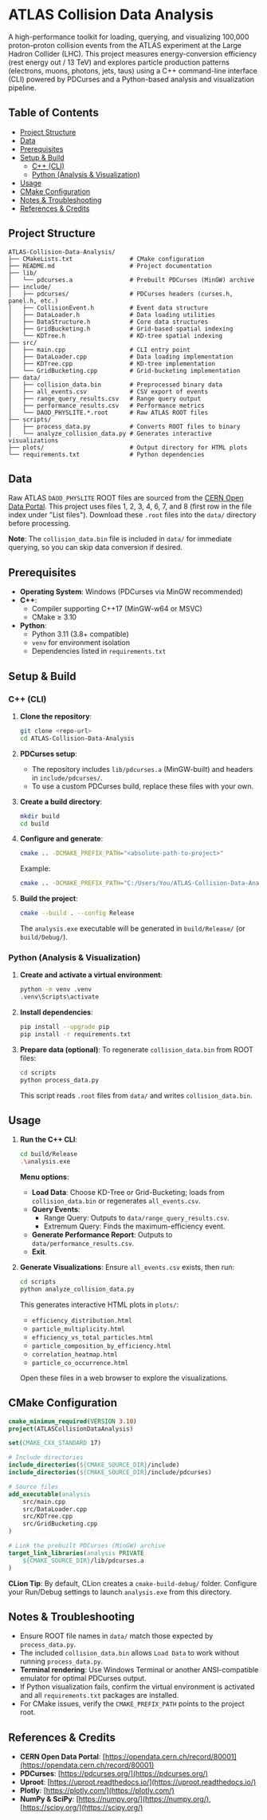 # ATLAS Collision Data Analysis

A high-performance toolkit for loading, querying, and visualizing 100,000 proton–proton collision events from the ATLAS experiment at the Large Hadron Collider (LHC). This project measures energy-conversion efficiency (rest energy out / 13 TeV) and explores particle production patterns (electrons, muons, photons, jets, taus) using a C++ command-line interface (CLI) powered by PDCurses and a Python-based analysis and visualization pipeline.

## Table of Contents
- [Project Structure](#project-structure)
- [Data](#data)
- [Prerequisites](#prerequisites)
- [Setup & Build](#setup--build)
    - [C++ (CLI)](#c++-cli)
    - [Python (Analysis & Visualization)](#python-analysis--visualization)
- [Usage](#usage)
- [CMake Configuration](#cmake-configuration)
- [Notes & Troubleshooting](#notes--troubleshooting)
- [References & Credits](#references--credits)

## Project Structure

```
ATLAS-Collision-Data-Analysis/
├── CMakeLists.txt                # CMake configuration
├── README.md                     # Project documentation
├── lib/
│   └── pdcurses.a                # Prebuilt PDCurses (MinGW) archive
├── include/
│   ├── pdcurses/                 # PDCurses headers (curses.h, panel.h, etc.)
│   ├── CollisionEvent.h          # Event data structure
│   ├── DataLoader.h              # Data loading utilities
│   ├── DataStructure.h           # Core data structures
│   ├── GridBucketing.h           # Grid-based spatial indexing
│   └── KDTree.h                  # KD-tree spatial indexing
├── src/
│   ├── main.cpp                  # CLI entry point
│   ├── DataLoader.cpp            # Data loading implementation
│   ├── KDTree.cpp                # KD-tree implementation
│   └── GridBucketing.cpp         # Grid-bucketing implementation
├── data/
│   ├── collision_data.bin        # Preprocessed binary data
│   ├── all_events.csv            # CSV export of events
│   ├── range_query_results.csv   # Range query output
│   ├── performance_results.csv   # Performance metrics
│   └── DAOD_PHYSLITE.*.root      # Raw ATLAS ROOT files
├── scripts/
│   ├── process_data.py           # Converts ROOT files to binary
│   └── analyze_collision_data.py # Generates interactive visualizations
├── plots/                        # Output directory for HTML plots
└── requirements.txt              # Python dependencies
```

## Data

Raw ATLAS `DAOD_PHYSLITE` ROOT files are sourced from the [CERN Open Data Portal](https://opendata.cern.ch/record/80001). This project uses files 1, 2, 3, 4, 6, 7, and 8 (first row in the file index under "List files"). Download these `.root` files into the `data/` directory before processing.

**Note**: The `collision_data.bin` file is included in `data/` for immediate querying, so you can skip data conversion if desired.

## Prerequisites

- **Operating System**: Windows (PDCurses via MinGW recommended)
- **C++**:
    - Compiler supporting C++17 (MinGW-w64 or MSVC)
    - CMake ≥ 3.10
- **Python**:
    - Python 3.11 (3.8+ compatible)
    - `venv` for environment isolation
    - Dependencies listed in `requirements.txt`

## Setup & Build

### C++ (CLI)

1. **Clone the repository**:
   ```bash
   git clone <repo-url>
   cd ATLAS-Collision-Data-Analysis
   ```

2. **PDCurses setup**:
    - The repository includes `lib/pdcurses.a` (MinGW-built) and headers in `include/pdcurses/`.
    - To use a custom PDCurses build, replace these files with your own.

3. **Create a build directory**:
   ```bash
   mkdir build
   cd build
   ```

4. **Configure and generate**:
   ```bash
   cmake .. -DCMAKE_PREFIX_PATH="<absolute-path-to-project>"
   ```
   Example:
   ```bash
   cmake .. -DCMAKE_PREFIX_PATH="C:/Users/You/ATLAS-Collision-Data-Analysis"
   ```

5. **Build the project**:
   ```bash
   cmake --build . --config Release
   ```
   The `analysis.exe` executable will be generated in `build/Release/` (or `build/Debug/`).

### Python (Analysis & Visualization)

1. **Create and activate a virtual environment**:
   ```bash
   python -m venv .venv
   .venv\Scripts\activate
   ```

2. **Install dependencies**:
   ```bash
   pip install --upgrade pip
   pip install -r requirements.txt
   ```

3. **Prepare data (optional)**:
   To regenerate `collision_data.bin` from ROOT files:
   ```bash
   cd scripts
   python process_data.py
   ```
   This script reads `.root` files from `data/` and writes `collision_data.bin`.

## Usage

1. **Run the C++ CLI**:
   ```bash
   cd build/Release
   .\analysis.exe
   ```
   **Menu options**:
    - **Load Data**: Choose KD-Tree or Grid-Bucketing; loads from `collision_data.bin` or regenerates `all_events.csv`.
    - **Query Events**:
        - Range Query: Outputs to `data/range_query_results.csv`.
        - Extremum Query: Finds the maximum-efficiency event.
    - **Generate Performance Report**: Outputs to `data/performance_results.csv`.
    - **Exit**.

2. **Generate Visualizations**:
   Ensure `all_events.csv` exists, then run:
   ```bash
   cd scripts
   python analyze_collision_data.py
   ```
   This generates interactive HTML plots in `plots/`:
    - `efficiency_distribution.html`
    - `particle_multiplicity.html`
    - `efficiency_vs_total_particles.html`
    - `particle_composition_by_efficiency.html`
    - `correlation_heatmap.html`
    - `particle_co_occurrence.html`

   Open these files in a web browser to explore the visualizations.

## CMake Configuration

```cmake
cmake_minimum_required(VERSION 3.10)
project(ATLASCollisionDataAnalysis)

set(CMAKE_CXX_STANDARD 17)

# Include directories
include_directories(${CMAKE_SOURCE_DIR}/include)
include_directories(${CMAKE_SOURCE_DIR}/include/pdcurses)

# Source files
add_executable(analysis
    src/main.cpp
    src/DataLoader.cpp
    src/KDTree.cpp
    src/GridBucketing.cpp
)

# Link the prebuilt PDCurses (MinGW) archive
target_link_libraries(analysis PRIVATE
    ${CMAKE_SOURCE_DIR}/lib/pdcurses.a
)
```

**CLion Tip**: By default, CLion creates a `cmake-build-debug/` folder. Configure your Run/Debug settings to launch `analysis.exe` from this directory.

## Notes & Troubleshooting

- Ensure ROOT file names in `data/` match those expected by `process_data.py`.
- The included `collision_data.bin` allows `Load Data` to work without running `process_data.py`.
- **Terminal rendering**: Use Windows Terminal or another ANSI-compatible emulator for optimal PDCurses output.
- If Python visualization fails, confirm the virtual environment is activated and all `requirements.txt` packages are installed.
- For CMake issues, verify the `CMAKE_PREFIX_PATH` points to the project root.

## References & Credits

- **CERN Open Data Portal**: [https://opendata.cern.ch/record/80001](https://opendata.cern.ch/record/80001)
- **PDCurses**: [https://pdcurses.org/](https://pdcurses.org/)
- **Uproot**: [https://uproot.readthedocs.io/](https://uproot.readthedocs.io/)
- **Plotly**: [https://plotly.com/](https://plotly.com/)
- **NumPy & SciPy**: [https://numpy.org/](https://numpy.org/), [https://scipy.org/](https://scipy.org/)
